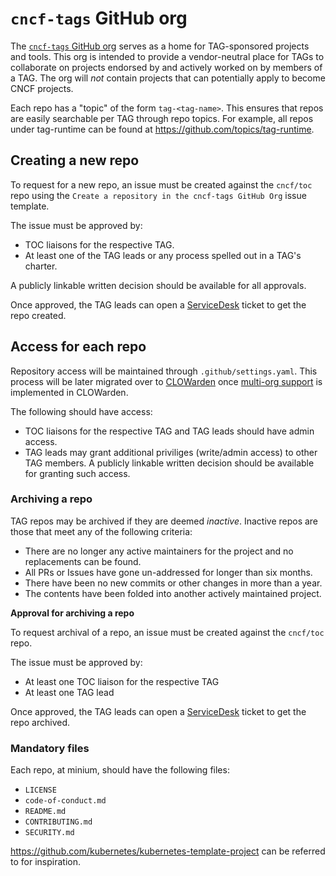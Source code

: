 # `cncf-tags` GitHub org

The [`cncf-tags` GitHub org](https://github.com/cncf-tags) serves as a home for TAG-sponsored projects and tools.
This org is intended to provide a vendor-neutral place for TAGs to collaborate on projects
endorsed by and actively worked on by members of a TAG.
The org will _not_ contain projects that can potentially apply to become CNCF projects.

Each repo has a "topic" of the form `tag-<tag-name>`. This ensures that repos are easily searchable per TAG
through repo topics. For example, all repos under tag-runtime can be found at https://github.com/topics/tag-runtime.

## Creating a new repo

To request for a new repo, an issue must be created against the `cncf/toc` repo
using the `Create a repository in the cncf-tags GitHub Org` issue template.

The issue must be approved by:

- TOC liaisons for the respective TAG.
- At least one of the TAG leads or any process spelled out in a TAG's charter.

A publicly linkable written decision should be available for all approvals.

Once approved, the TAG leads can open a [ServiceDesk](https://github.com/cncf/servicedesk) ticket
to get the repo created.

## Access for each repo

Repository access will be maintained through `.github/settings.yaml`.
This process will be later migrated over to [CLOWarden](https://github.com/cncf/people#configyaml-configures-cncf-org-repository-access)
once [multi-org support]((https://github.com/cncf/clowarden/issues/43)) is implemented in CLOWarden.

The following should have access:
- TOC liaisons for the respective TAG and TAG leads should have admin access.
- TAG leads may grant additional priviliges (write/admin access) to other TAG members.
A publicly linkable written decision should be available for granting such access.

### Archiving a repo

TAG repos may be archived if they are deemed _inactive_. Inactive repos are those that meet any of the following criteria:

- There are no longer any active maintainers for the project and no replacements can be found.
- All PRs or Issues have gone un-addressed for longer than six months.
- There have been no new commits or other changes in more than a year.
- The contents have been folded into another actively maintained project.

**Approval for archiving a repo**

To request archival of a repo, an issue must be created against the `cncf/toc` repo.

The issue must be approved by:
- At least one TOC liaison for the respective TAG
- At least one TAG lead

Once approved, the TAG leads can open a [ServiceDesk](https://github.com/cncf/servicedesk) ticket
to get the repo archived.

### Mandatory files

Each repo, at minium, should have the following files:

- `LICENSE`
- `code-of-conduct.md`
- `README.md`
- `CONTRIBUTING.md`
- `SECURITY.md`

https://github.com/kubernetes/kubernetes-template-project can be referred to for inspiration.
